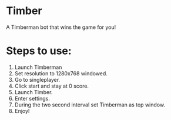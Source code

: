 # Timber
A Timberman bot that wins the game for you!

# Steps to use:
1) Launch Timberman
2) Set resolution to 1280x768 windowed.
3) Go to singleplayer.
4) Click start and stay at 0 score.
5) Launch Timber.
6) Enter settings.
7) During the two second interval set Timberman as top window.
8) Enjoy!
